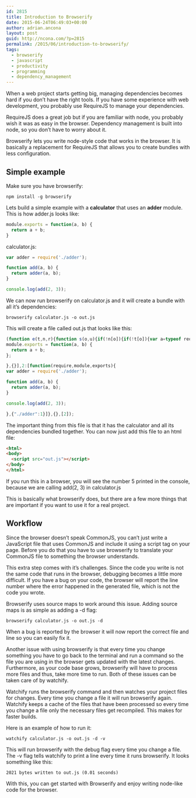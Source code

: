 ```yaml
---
id: 2815
title: Introduction to Browserify
date: 2015-06-24T06:49:03+00:00
author: adrian.ancona
layout: post
guid: http://ncona.com/?p=2815
permalink: /2015/06/introduction-to-browserify/
tags:
  - browserify
  - javascript
  - productivity
  - programming
  - dependency_management
---
```

When a web project starts getting big, managing dependencies becomes hard if you don&#8217;t have the right tools. If you have some experience with web development, you probably use RequireJS to manage your dependencies.

RequireJS does a great job but if you are familiar with node, you probably wish it was as easy in the browser. Dependency management is built into node, so you don&#8217;t have to worry about it.

Browserify lets you write node-style code that works in the browser. It is basically a replacement for RequireJS that allows you to create bundles with less configuration.

<!--more-->

## Simple example

Make sure you have browserify:

```
npm install -g browserify
```

Lets build a simple example with a **calculator** that uses an **adder** module. This is how adder.js looks like:

```js
module.exports = function(a, b) {
  return a + b;
}
```

calculator.js:

```js
var adder = require('./adder');

function add(a, b) {
  return adder(a, b);
}

console.log(add(2, 3));
```

We can now run browserify on calculator.js and it will create a bundle with all it&#8217;s dependencies:

```
browserify calculator.js -o out.js
```

This will create a file called out.js that looks like this:

```js
(function e(t,n,r){function s(o,u){if(!n[o]){if(!t[o]){var a=typeof require=="function"&&require;if(!u&&a)return a(o,!0);if(i)return i(o,!0);var f=new Error("Cannot find module '"+o+"'");throw f.code="MODULE_NOT_FOUND",f}var l=n[o]={exports:{}};t[o][0].call(l.exports,function(e){var n=t[o][1][e];return s(n?n:e)},l,l.exports,e,t,n,r)}return n[o].exports}var i=typeof require=="function"&&require;for(var o=0;o<r.length;o++)s(r[o]);return s})({1:[function(require,module,exports){
module.exports = function(a, b) {
  return a + b;
};

},{}],2:[function(require,module,exports){
var adder = require('./adder');

function add(a, b) {
  return adder(a, b);
}

console.log(add(2, 3));

},{"./adder":1}]},{},[2]);
```

The important thing from this file is that it has the calculator and all its dependencies bundled together. You can now just add this file to an html file:

```html
<html>
<body>
  <script src="out.js"></script>
</body>
</html>
```

If you run this in a browser, you will see the number 5 printed in the console, because we are calling add(2, 3) in calculator.js

This is basically what browserify does, but there are a few more things that are important if you want to use it for a real project.

## Workflow

Since the browser doesn&#8217;t speak CommonJS, you can&#8217;t just write a JavaScript file that uses CommonJS and include it using a script tag on your page. Before you do that you have to use browserify to translate your CommonJS file to something the browser understands.

This extra step comes with it&#8217;s challenges. Since the code you write is not the same code that runs in the browser, debugging becomes a little more difficult. If you have a bug on your code, the browser will report the line number where the error happened in the generated file, which is not the code you wrote.

Browserify uses source maps to work around this issue. Adding source maps is as simple as adding a -d flag:

```
browserify calculator.js -o out.js -d
```

When a bug is reported by the browser it will now report the correct file and line so you can easily fix it.

Another issue with using browserify is that every time you change something you have to go back to the terminal and run a command so the file you are using in the browser gets updated with the latest changes. Furthermore, as your code base grows, browserify will have to process more files and thus, take more time to run. Both of these issues can be taken care of by watchify.

Watchify runs the browserify command and then watches your project files for changes. Every time you change a file it will run browserify again. Watchify keeps a cache of the files that have been processed so every time you change a file only the necessary files get recompiled. This makes for faster builds.

Here is an example of how to run it:

```
watchify calculator.js -o out.js -d -v
```

This will run browserify with the debug flag every time you change a file. The -v flag tells watchify to print a line every time it runs browserify. It looks something like this:

```
2021 bytes written to out.js (0.01 seconds)
```

With this, you can get started with Browserify and enjoy writing node-like code for the browser.
